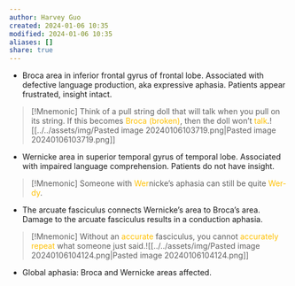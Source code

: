 ```yaml
---
author: Harvey Guo
created: 2024-01-06 10:35
modified: 2024-01-06 10:35
aliases: []
share: true
---
```


- Broca area in inferior frontal gyrus of frontal lobe. Associated with defective language production, aka expressive aphasia. Patients appear frustrated, insight intact.
>[!Mnemonic] 
>Think of a pull string doll that will talk when you pull on its string.
>If this becomes <font color="#ffc000">Broca (broken)</font>, then the doll won’t <font color="#ffc000">talk</font>.![[../../assets/img/Pasted image 20240106103719.png|Pasted image 20240106103719.png]]
- Wernicke area in superior temporal gyrus of temporal lobe. Associated with impaired language comprehension. Patients do not have insight.
>[!Mnemonic] 
>Someone with <font color="#ffc000">Wer</font>nicke’s aphasia can still be quite <font color="#ffc000">Wer-dy</font>.

- The arcuate fasciculus connects Wernicke’s area to Broca’s area. Damage to the arcuate fasciculus results in a conduction aphasia.
>[!Mnemonic] 
>Without an <font color="#ffc000">accurate</font> fasciculus, you cannot <font color="#ffc000">accurately repeat</font> what someone just said.![[../../assets/img/Pasted image 20240106104124.png|Pasted image 20240106104124.png]]

- Global aphasia: Broca and Wernicke areas affected.